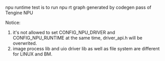 npu runtime test is to run npu rt graph generated by codegen pass of Tengine NPU

Notice: 
1. it's not allowed to set CONFIG_NPU_DRIVER and CONFIG_NPU_RUNTIME at the same time, driver_api.h will be overwrited.
2. image process lib and uio driver lib as well as file system are different for LINUX and BM.

